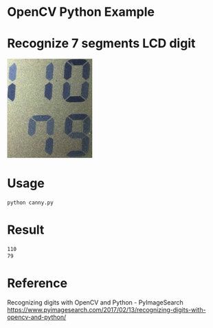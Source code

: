 OpenCV Python Example
====

# Recognize 7 segments LCD digit

![198px](https://raw.githubusercontent.com/eyasuyuki/opencv-python-example/master/example.jpg)

# Usage

```buildoutcfg
python canny.py
```

# Result

```buildoutcfg
110
79
```

# Reference

Recognizing digits with OpenCV and Python - PyImageSearch
https://www.pyimagesearch.com/2017/02/13/recognizing-digits-with-opencv-and-python/